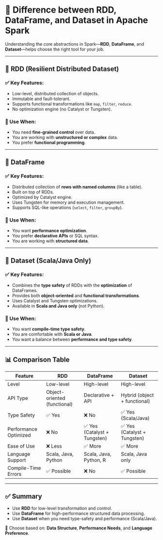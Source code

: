 # 🧾 Difference between RDD, DataFrame, and Dataset in Apache Spark

Understanding the core abstractions in Spark—**RDD**, **DataFrame**, and **Dataset**—helps choose the right tool for your job.

---

## 🔹 RDD (Resilient Distributed Dataset)

### ✅ Key Features:
- Low-level, distributed collection of objects.
- Immutable and fault-tolerant.
- Supports functional transformations like `map`, `filter`, `reduce`.
- No optimization engine (no Catalyst or Tungsten).

### 🔧 Use When:
- You need **fine-grained control** over data.
- You are working with **unstructured or complex** data.
- You prefer **functional programming**.

---

## 🔹 DataFrame

### ✅ Key Features:
- Distributed collection of **rows with named columns** (like a table).
- Built on top of RDDs.
- Optimized by Catalyst engine.
- Uses Tungsten for memory and execution management.
- Supports SQL-like operations (`select`, `filter`, `groupBy`).

### 🔧 Use When:
- You want **performance optimization**.
- You prefer **declarative APIs** or SQL syntax.
- You are working with **structured data**.

---

## 🔹 Dataset (Scala/Java Only)

### ✅ Key Features:
- Combines the **type safety** of RDDs with the **optimization** of DataFrames.
- Provides both **object-oriented** and **functional transformations**.
- Uses Catalyst and Tungsten optimizations.
- Available in **Scala and Java only** (not Python).

### 🔧 Use When:
- You want **compile-time type safety**.
- You are comfortable with **Scala or Java**.
- You want a balance between **performance and type safety**.

---

## 📊 Comparison Table

| Feature                | RDD                         | DataFrame                   | Dataset                         |
|------------------------|------------------------------|------------------------------|----------------------------------|
| Level                 | Low-level                   | High-level                  | High-level                      |
| API Type              | Object-oriented (functional) | Declarative + API           | Hybrid (object + functional)    |
| Type Safety           | ✅ Yes                       | ❌ No                        | ✅ Yes (Scala/Java)             |
| Performance Optimized | ❌ No                        | ✅ Yes (Catalyst + Tungsten) | ✅ Yes (Catalyst + Tungsten)    |
| Ease of Use           | ❌ Less                      | ✅ More                      | ✅ More                         |
| Language Support      | Scala, Java, Python          | Scala, Java, Python, R       | Scala, Java only                |
| Compile-Time Errors   | ✅ Possible                  | ❌ No                        | ✅ Possible                     |

---

## ✅ Summary
- Use **RDD** for low-level transformation and control.
- Use **DataFrame** for high-performance structured data processing.
- Use **Dataset** when you need type-safety and performance (Scala/Java).

🧠 Choose based on: **Data Structure**, **Performance Needs**, and **Language Preference**.


